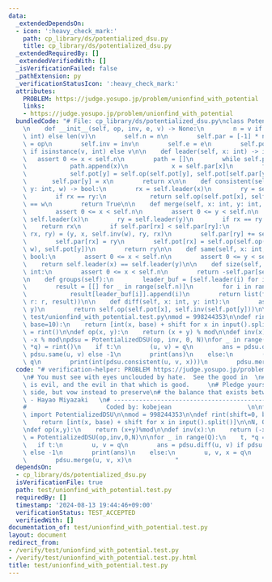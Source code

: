 ```yaml
---
data:
  _extendedDependsOn:
  - icon: ':heavy_check_mark:'
    path: cp_library/ds/potentialized_dsu.py
    title: cp_library/ds/potentialized_dsu.py
  _extendedRequiredBy: []
  _extendedVerifiedWith: []
  _isVerificationFailed: false
  _pathExtension: py
  _verificationStatusIcon: ':heavy_check_mark:'
  attributes:
    PROBLEM: https://judge.yosupo.jp/problem/unionfind_with_potential
    links:
    - https://judge.yosupo.jp/problem/unionfind_with_potential
  bundledCode: "# File: cp_library/ds/potentialized_dsu.py\nclass PotentializedDSU:\n\
    \n    def __init__(self, op, inv, e, v) -> None:\n        n = v if isinstance(v,\
    \ int) else len(v)\n        self.n = n\n        self.par = [-1] * n\n        self.op\
    \ = op\n        self.inv = inv\n        self.e = e\n        self.pot = [e] * n\
    \ if isinstance(v, int) else v\n\n    def leader(self, x: int) -> int:\n     \
    \   assert 0 <= x < self.n\n        path = []\n        while self.par[x] >= 0:\n\
    \            path.append(x)\n            x = self.par[x]\n        for y in reversed(path):\n\
    \            self.pot[y] = self.op(self.pot[y], self.pot[self.par[y]])\n     \
    \       self.par[y] = x\n        return x\n\n    def consistent(self, x: int,\
    \ y: int, w) -> bool:\n        rx = self.leader(x)\n        ry = self.leader(y)\n\
    \        if rx == ry:\n            return self.op(self.pot[x], self.inv(self.pot[y]))\
    \ == w\n        return True\n\n    def merge(self, x: int, y: int, w) -> int:\n\
    \        assert 0 <= x < self.n\n        assert 0 <= y < self.n\n        rx =\
    \ self.leader(x)\n        ry = self.leader(y)\n        if rx == ry:\n        \
    \    return rx\n        if self.par[rx] < self.par[ry]:\n            (x, y, w,\
    \ rx, ry) = (y, x, self.inv(w), ry, rx)\n        self.par[ry] += self.par[rx]\n\
    \        self.par[rx] = ry\n        self.pot[rx] = self.op(self.op(self.inv(self.pot[x]),\
    \ w), self.pot[y])\n        return ry\n\n    def same(self, x: int, y: int) ->\
    \ bool:\n        assert 0 <= x < self.n\n        assert 0 <= y < self.n\n    \
    \    return self.leader(x) == self.leader(y)\n\n    def size(self, x: int) ->\
    \ int:\n        assert 0 <= x < self.n\n        return -self.par[self.leader(x)]\n\
    \n    def groups(self):\n        leader_buf = [self.leader(i) for i in range(self.n)]\n\
    \        result = [[] for _ in range(self.n)]\n        for i in range(self.n):\n\
    \            result[leader_buf[i]].append(i)\n        return list(filter(lambda\
    \ r: r, result))\n\n    def diff(self, x: int, y: int):\n        assert self.same(x,\
    \ y)\n        return self.op(self.pot[x], self.inv(self.pot[y]))\n\n\n# File:\
    \ test/unionfind_with_potential.test.py\nmod = 998244353\n\ndef rint(shift=0,\
    \ base=10):\n    return [int(x, base) + shift for x in input().split()]\n(N, Q)\
    \ = rint()\n\ndef op(x, y):\n    return (x + y) % mod\n\ndef inv(x):\n    return\
    \ -x % mod\npdsu = PotentializedDSU(op, inv, 0, N)\nfor _ in range(Q):\n    (t,\
    \ *q) = rint()\n    if t:\n        (u, v) = q\n        ans = pdsu.diff(u, v) if\
    \ pdsu.same(u, v) else -1\n        print(ans)\n    else:\n        (u, v, x) =\
    \ q\n        print(int(pdsu.consistent(u, v, x)))\n        pdsu.merge(u, v, x)"
  code: "# verification-helper: PROBLEM https://judge.yosupo.jp/problem/unionfind_with_potential\n\
    \n# You must see with eyes unclouded by hate.  See the good in  \n# that which\
    \ is evil, and the evil in that which is good.     \n# Pledge yourself to neither\
    \ side, but vow instead to preserve\n# the balance that exists between the two.\
    \ - Hayao Miyazaki   \n# ------------------------------------------------------------\n\
    #                      Coded by: kobejean                     \n\nfrom cp_library.ds.potentialized_dsu\
    \ import PotentializedDSU\n\nmod = 998244353\n\ndef rint(shift=0, base=10):\n\
    \    return [int(x, base) + shift for x in input().split()]\n\nN, Q = rint()\n\
    \ndef op(x,y):\n    return (x+y)%mod\n\ndef inv(x):\n    return (-x)%mod\n\npdsu\
    \ = PotentializedDSU(op,inv,0,N)\n\nfor _ in range(Q):\n    t, *q = rint()\n \
    \   if t:\n        u, v = q\n        ans = pdsu.diff(u, v) if pdsu.same(u, v)\
    \ else -1\n        print(ans)\n    else:\n        u, v, x = q\n        print(int(pdsu.consistent(u,v,x)))\n\
    \        pdsu.merge(u, v, x)\n            "
  dependsOn:
  - cp_library/ds/potentialized_dsu.py
  isVerificationFile: true
  path: test/unionfind_with_potential.test.py
  requiredBy: []
  timestamp: '2024-08-13 19:44:46+09:00'
  verificationStatus: TEST_ACCEPTED
  verifiedWith: []
documentation_of: test/unionfind_with_potential.test.py
layout: document
redirect_from:
- /verify/test/unionfind_with_potential.test.py
- /verify/test/unionfind_with_potential.test.py.html
title: test/unionfind_with_potential.test.py
---
```

